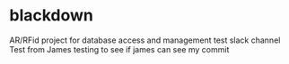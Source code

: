 # blackdown
AR/RFid project for database access and management
test slack channel
Test from James
testing to see if james can see my commit
